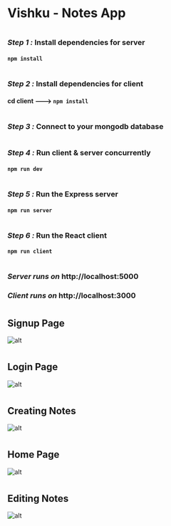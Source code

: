 # **Vishku - Notes App**
#
### _Step 1 :_ Install dependencies for server
#### `npm install`
#
### _Step 2 :_ Install dependencies for client
#### cd client ---> `npm install`
#
### _Step 3 :_ Connect to your mongodb database
#
### _Step 4 :_ Run client & server concurrently
#### `npm run dev`
#
### _Step 5 :_ Run the Express server
#### `npm run server`
#
### _Step 6 :_ Run the React client
#### `npm run client`
#
### _Server runs on_ http://localhost:5000
### _Client runs on_ http://localhost:3000
#
#
## Signup Page
![alt](https://res.cloudinary.com/dez2plvsf/image/upload/v1619481287/e-Diary/Signup_Page_qqu0my.jpg)
#
## Login Page
![alt](https://res.cloudinary.com/dez2plvsf/image/upload/v1619480811/e-Diary/Login_Page_hqrpp4.jpg)
#
## Creating Notes
![alt](https://res.cloudinary.com/dez2plvsf/image/upload/v1619483764/e-Diary/Creating_Notes_anokdx.jpg)
#
## Home Page
![alt](https://res.cloudinary.com/dez2plvsf/image/upload/v1619482770/e-Diary/Home_Page_vu2ur9.jpg)
# 
## Editing Notes
![alt](https://res.cloudinary.com/dez2plvsf/image/upload/v1619484701/e-Diary/Editing_Notes_dpmg1p.jpg)
